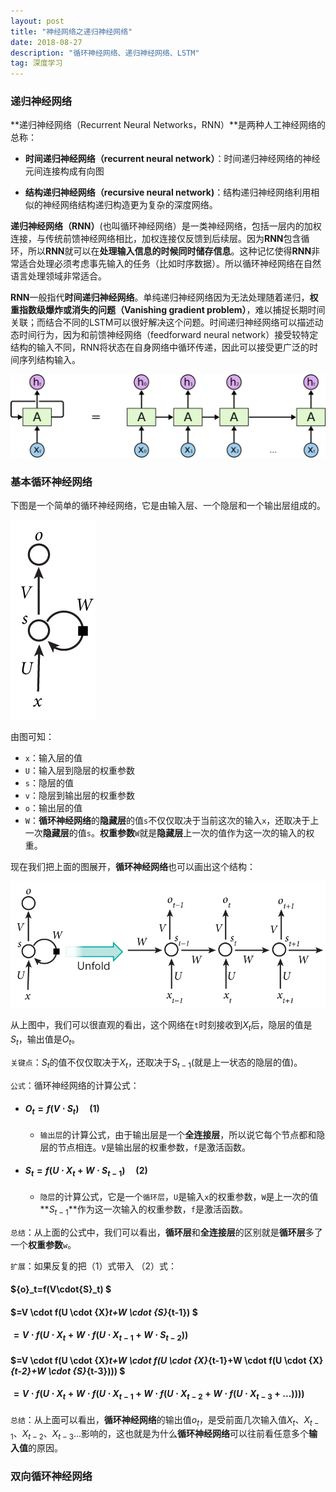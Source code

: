 ```yaml
---
layout: post
title: "神经网络之递归神经网络"
date: 2018-08-27
description: "循环神经网络、递归神经网络、LSTM"
tag: 深度学习
---
```


### 递归神经网络

**递归神经网络（Recurrent Neural Networks，RNN）**是两种人工神经网络的总称：

- **时间递归神经网络（recurrent neural network）**：时间递归神经网络的神经元间连接构成有向图

- **结构递归神经网络（recursive neural network)**：结构递归神经网络利用相似的神经网络结构递归构造更为复杂的深度网络。

**递归神经网络（RNN）**(也叫循环神经网络）是一类神经网络，包括一层内的加权连接，与传统前馈神经网络相比，加权连接仅反馈到后续层。因为**RNN**包含循环，所以**RNN**就可以在**处理输入信息的时候同时储存信息**。这种记忆使得**RNN**非常适合处理必须考虑事先输入的任务（比如时序数据）。所以循环神经网络在自然语言处理领域非常适合。

**RNN**一般指代**时间递归神经网络**。单纯递归神经网络因为无法处理随着递归，**权重指数级爆炸或消失的问题（Vanishing gradient problem）**，难以捕捉长期时间关联；而结合不同的LSTM可以很好解决这个问题。时间递归神经网络可以描述动态时间行为，因为和前馈神经网络（feedforward neural network）接受较特定结构的输入不同，RNN将状态在自身网络中循环传递，因此可以接受更广泛的时间序列结构输入。

![images](/images/dl/89.png)

### 基本循环神经网络

下图是一个简单的循环神经网络，它是由输入层、一个隐层和一个输出层组成的。

![images](/images/dl/90.png)

由图可知：

- `x`：输入层的值
- `U`：输入层到隐层的权重参数
- `s`：隐层的值
- `v`：隐层到输出层的权重参数
- `o`：输出层的值
- `W`：**循环神经网络**的**隐藏层**的值`s`不仅仅取决于当前这次的输入`x`，还取决于上一次**隐藏层**的值`s`。**权重参数**`W`就是**隐藏层**上一次的值作为这一次的输入的权重。

现在我们把上面的图展开，**循环神经网络**也可以画出这个结构：

![images](/images/dl/91.png)

从上图中，我们可以很直观的看出，这个网络在`t`时刻接收到$X_t$后，隐层的值是$S_t$，输出值是$O_t$。

`关键点`：$S_t$的值不仅仅取决于$X_t$，还取决于$S_{t-1}$(就是上一状态的隐层的值)。

`公式`：循环神经网络的计算公式：

- #### **$O_t=f(V \cdot S_t) \quad (1)$**

  - `输出层`的计算公式，由于输出层是一个**全连接层**，所以说它每个节点都和隐层的节点相连。`V`是输出层的权重参数，`f`是激活函数。

- #### **$S_t=f(U \cdot X_t+W \cdot S_{t-1}) \quad (2)$**

  - `隐层`的计算公式，它是一个`循环层`，`U`是输入`x`的权重参数，`W`是上一次的值**$S_{t-1}$**作为这一次输入的权重参数，`f`是激活函数。

`总结`：从上面的公式中，我们可以看出，**循环层**和**全连接层**的区别就是**循环层**多了一个**权重参数**`w`。

`扩展`：如果反复的把（1）式带入 （2）式：

#### ${o}_t=f(V\cdot{S}_t) $

#### $=V \cdot f(U \cdot {X}_t+W \cdot {S}_{t-1}) $

####  $=V \cdot f(U \cdot {X}_t+W \cdot f(U \cdot {X}_{t-1}+W \cdot {S}_{t-2}))$

####  $=V \cdot f(U \cdot {X}_t+W \cdot f(U \cdot {X}_{t-1}+W \cdot f(U \cdot {X}_{t-2}+W \cdot {S}_{t-3}))) $

####  $=V \cdot f(U \cdot {X}_t+W \cdot f(U \cdot {X}_{t-1}+W \cdot f(U \cdot {X}_{t-2}+W \cdot f(U \cdot {X}_{t-3}+...))))$

`总结`：从上面可以看出，**循环神经网络**的输出值$o_t$，是受前面几次输入值$X_t、X_{t-1}、X_{t-2}、X_{t-3}$...影响的，这也就是为什么**循环神经网络**可以往前看任意多个**输入值**的原因。



### 双向循环神经网络









